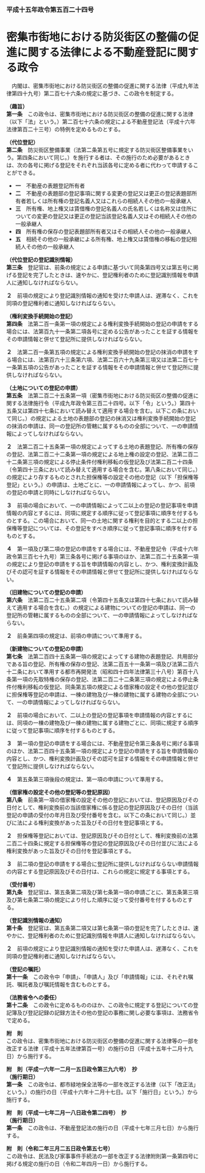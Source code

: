 ### 平成十五年政令第五百二十四号  
# 密集市街地における防災街区の整備の促進に関する法律による不動産登記に関する政令  
　内閣は、密集市街地における防災街区の整備の促進に関する法律（平成九年法律第四十九号）第二百七十六条の規定に基づき、この政令を制定する。  
  
**（趣旨）**  
**第一条**　この政令は、密集市街地における防災街区の整備の促進に関する法律（以下「法」という。）第二百七十六条の規定による不動産登記法（平成十六年法律第百二十三号）の特例を定めるものとする。  
  
**（代位登記）**  
**第二条**　防災街区整備事業（法第二条第五号に規定する防災街区整備事業をいう。第四条において同じ。）を施行する者は、その施行のため必要があるときは、次の各号に掲げる登記をそれぞれ当該各号に定める者に代わって申請することができる。  
* **一**　不動産の表題登記所有者  
* **二**　不動産の表題部の登記事項に関する変更の登記又は更正の登記表題部所有者若しくは所有権の登記名義人又はこれらの相続人その他の一般承継人  
* **三**　所有権、地上権又は賃借権の登記名義人の氏名若しくは名称又は住所についての変更の登記又は更正の登記当該登記名義人又はその相続人その他の一般承継人  
* **四**　所有権の保存の登記表題部所有者又はその相続人その他の一般承継人  
* **五**　相続その他の一般承継による所有権、地上権又は賃借権の移転の登記相続人その他の一般承継人  
  
**（代位登記の登記識別情報）**  
**第三条**　登記官は、前条の規定による申請に基づいて同条第四号又は第五号に掲げる登記を完了したときは、速やかに、登記権利者のために登記識別情報を申請人に通知しなければならない。  
  
**２**　前項の規定により登記識別情報の通知を受けた申請人は、遅滞なく、これを同項の登記権利者に通知しなければならない。  
  
**（権利変換手続開始の登記）**  
**第四条**　法第二百一条第一項の規定による権利変換手続開始の登記の申請をする場合には、法第百九十一条第二項各号に定める公告があったことを証する情報をその申請情報と併せて登記所に提供しなければならない。  
  
**２**　法第二百一条第五項の規定による権利変換手続開始の登記の抹消の申請をする場合には、法第百六十三条第六項、法第二百六十九条第三項又は法第二百七十一条第五項の公告があったことを証する情報をその申請情報と併せて登記所に提供しなければならない。  
  
**（土地についての登記の申請）**  
**第五条**　法第二百二十五条第一項（密集市街地における防災街区の整備の促進に関する法律施行令（平成九年政令第三百二十四号。以下「令」という。）第四十五条又は第四十七条において読み替えて適用する場合を含む。以下この条において同じ。）の規定による土地の表題部の登記の抹消又は権利変換手続開始の登記の抹消の申請は、同一の登記所の管轄に属するものの全部について、一の申請情報によってしなければならない。  
  
**２**　法第二百二十五条第一項の規定によってする土地の表題登記、所有権の保存の登記、法第二百二十二条第一項の規定による地上権の設定の登記、法第二百二十二条第三項の規定による停止条件付権利移転の仮登記及び法第二百二十四条（令第四十三条において読み替えて適用する場合を含む。第八条において同じ。）の規定により存するものとされた担保権等の設定その他の登記（以下「担保権等登記」という。）の申請は、土地ごとに、一の申請情報によってし、かつ、前項の登記の申請と同時にしなければならない。  
  
**３**　前項の場合において、一の申請情報によって二以上の登記の登記事項を申請情報の内容とするには、同項に規定する順序に従って登記事項に順序を付するものとする。この場合において、同一の土地に関する権利を目的とする二以上の担保権等登記については、その登記をすべき順序に従って登記事項に順序を付するものとする。  
  
**４**　第一項及び第二項の登記の申請をする場合には、不動産登記令（平成十六年政令第三百七十九号）第三条各号に掲げる事項のほか、法第二百二十五条第一項の規定により登記の申請をする旨を申請情報の内容とし、かつ、権利変換計画及びその認可を証する情報をその申請情報と併せて登記所に提供しなければならない。  
  
**（旧建物についての登記の申請）**  
**第六条**　法第二百二十五条第二項（令第四十五条又は第四十七条において読み替えて適用する場合を含む。）の規定による建物についての登記の申請は、同一の登記所の管轄に属するものの全部について、一の申請情報によってしなければならない。  
  
**２**　前条第四項の規定は、前項の申請について準用する。  
  
**（新建物についての登記の申請）**  
**第七条**　法第二百四十五条第一項の規定によってする建物の表題登記、共用部分である旨の登記、所有権の保存の登記、法第二百五十一条第一項及び法第二百六十二条において準用する都市再開発法（昭和四十四年法律第三十八号）第百十八条第一項の先取特権の保存の登記、法第二百二十二条第三項の規定による停止条件付権利移転の仮登記、同条第五項の規定による借家権の設定その他の登記並びに担保権等登記の申請は、一棟の建物及び一棟の建物に属する建物の全部について、一の申請情報によってしなければならない。  
  
**２**　前項の場合において、二以上の登記の登記事項を申請情報の内容とするには、同項の一棟の建物及び一棟の建物に属する建物ごとに、同項に規定する順序に従って登記事項に順序を付するものとする。  
  
**３**　第一項の登記の申請をする場合には、不動産登記令第三条各号に掲げる事項のほか、法第二百四十五条第一項の規定により登記の申請をする旨を申請情報の内容とし、かつ、権利変換計画及びその認可を証する情報をその申請情報と併せて登記所に提供しなければならない。  
  
**４**　第五条第三項後段の規定は、第一項の申請について準用する。  
  
**（借家権の設定その他の登記等の登記原因）**  
**第八条**　前条第一項の借家権の設定その他の登記においては、登記原因及びその日付として、権利変換前の当該借家権に係る登記の登記原因及びその日付（当該登記の申請の受付の年月日及び受付番号を含む。以下この条において同じ。）並びに法による権利変換があった旨及びその日付を登記事項とする。  
  
**２**　担保権等登記においては、登記原因及びその日付として、権利変換前の法第二百二十四条に規定する担保権等の登記の登記原因及びその日付並びに法による権利変換があった旨及びその日付を登記事項とする。  
  
**３**　前二項の登記の申請をする場合に登記所に提供しなければならない申請情報の内容とする登記原因及びその日付は、これらの規定に規定する事項とする。  
  
**（受付番号）**  
**第九条**　登記官は、第五条第二項及び第七条第一項の申請ごとに、第五条第三項及び第七条第二項の規定により付した順序に従って受付番号を付するものとする。  
  
**（登記識別情報の通知）**  
**第十条**　登記官は、第五条第二項又は第七条第一項の登記を完了したときは、速やかに、登記権利者のために登記識別情報を申請人に通知しなければならない。  
  
**２**　前項の規定により登記識別情報の通知を受けた申請人は、遅滞なく、これを同項の登記権利者に通知しなければならない。  
  
**（登記の嘱託）**  
**第十一条**　この政令中「申請」、「申請人」及び「申請情報」には、それぞれ嘱託、嘱託者及び嘱託情報を含むものとする。  
  
**（法務省令への委任）**  
**第十二条**　この政令に定めるもののほか、この政令に規定する登記についての登記簿及び登記記録の記録方法その他の登記の事務に関し必要な事項は、法務省令で定める。  
  
**附　則**  
この政令は、密集市街地における防災街区の整備の促進に関する法律等の一部を改正する法律（平成十五年法律第百一号）の施行の日（平成十五年十二月十九日）から施行する。  
  
**附　則（平成一六年一二月一五日政令第三九六号）　抄**  
**（施行期日）**  
**第一条**　この政令は、都市緑地保全法等の一部を改正する法律（以下「改正法」という。）の施行の日（平成十六年十二月十七日。以下「施行日」という。）から施行する。  
  
**附　則（平成一七年二月一八日政令第二四号）　抄**  
**（施行期日）**  
**第一条**　この政令は、不動産登記法の施行の日（平成十七年三月七日）から施行する。  
  
**附　則（令和二年三月二五日政令第五七号）**  
この政令は、民法及び家事事件手続法の一部を改正する法律附則第一条第四号に掲げる規定の施行の日（令和二年四月一日）から施行する。  
  
